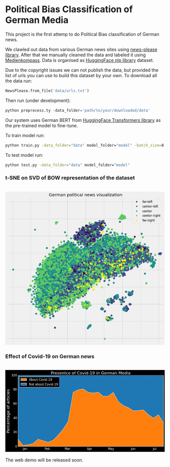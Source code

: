 # Political Bias Classification of German Media
This project is the first attemp to do Political Bias classification of German news.

We clawled out data from various German news sites using [news-please library](https://github.com/fhamborg/news-please). After that we manually cleaned the data and labeled it using [Medienkompass](https://medienkompass.org/). Data is organised as [HuggingFace nlp library](https://github.com/huggingface/nlp) dataset. 

Due to the copyright issues we can not publish the data, but provided the list of urls you can use to build this dataset by your own.
To download all the data run:

```python
NewsPlease.from_file('data/urls.txt')
```

Then run (under development):
```python
python preprocess.ty -data_folder='path/to/your/downloaded/data'
```

Our system uses German BERT from [HuggingFace Transformers library](https://github.com/huggingface/transformers) as the pre-trained model to fine-tune.


To train model run:
```bash
python train.py -data_folder="data" model_folder="model" -batch_size=8 -num_epochs=2
```

To test model run:
```bash
python test.py -data_folder="data" model_folder="model"
```
### t-SNE on SVD of BOW representation of the dataset

<p align="center">
    <br>
    <img src="https://github.com/axenov/politik-news/blob/master/docs/imgs/SVD.png" width="700"/>
    <br>
<p>

### Effect of Covid-19 on German news

<p align="center">
    <br>
    <img src="https://github.com/axenov/politik-news/blob/master/docs/imgs/covid.png" width="700"/>
    <br>
<p>

The web demo will be released soon.

